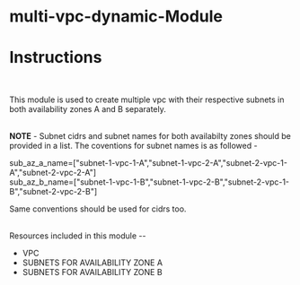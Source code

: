 # multi-vpc-dynamic-Module
<h1><b>Instructions</b></h1><br>

This module is used to create multiple vpc with their respective subnets in both availability zones A and B separately.<br><br>

<b>NOTE</b> - Subnet cidrs and subnet names for both availabilty zones should be provided in a list. The coventions for subnet names is as followed -<br>

sub_az_a_name=["subnet-1-vpc-1-A","subnet-1-vpc-2-A","subnet-2-vpc-1-A","subnet-2-vpc-2-A"] <br>
sub_az_b_name=["subnet-1-vpc-1-B","subnet-1-vpc-2-B","subnet-2-vpc-1-B","subnet-2-vpc-2-B"]<br>

Same conventions should be used for cidrs too.<br><br>

Resources included in this module --<br>

<ul>
<li>
VPC
</li>
<li>
SUBNETS FOR AVAILABILITY ZONE A
</li>
<li>
SUBNETS FOR AVAILABILITY ZONE B
</li>
</ul>
